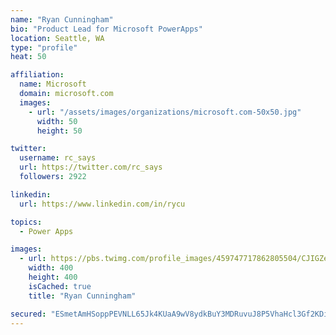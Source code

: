 ```yaml
---
name: "Ryan Cunningham"
bio: "Product Lead for Microsoft PowerApps"
location: Seattle, WA
type: "profile"
heat: 50

affiliation:
  name: Microsoft
  domain: microsoft.com
  images:
    - url: "/assets/images/organizations/microsoft.com-50x50.jpg"
      width: 50
      height: 50

twitter:
  username: rc_says
  url: https://twitter.com/rc_says
  followers: 2922

linkedin:
  url: https://www.linkedin.com/in/rycu

topics:
  - Power Apps

images:
  - url: https://pbs.twimg.com/profile_images/459747717862805504/CJIGZejd_400x400.png
    width: 400
    height: 400
    isCached: true
    title: "Ryan Cunningham"

secured: "ESmetAmHSoppPEVNLL65Jk4KUaA9wV8ydkBuY3MDRuvuJ8P5VhaHcl3Gf2KDio/YHLX8kCrjodNyOgJ3mVjX1aOU1CUPclq8nYjCkiBrU5+fq80gSRjn9Z/GsNhboka7FHR+KyY1EQKHO3zfcn+gPHJknFJoLKdW3FgasOn//ZUWWC/lz1LzlqNqLUdRS3QFJC1bfzbSwP4Eh+1tbAT0TUL1hnhIV0Ys2sqhq+rBM+pDjqt5jamnd95MExICaVIVJHqZRecjqEExiCvSmXVVC2/cudFiSnh8tNO4kHcrx+EtRGbFlXEc20iRkHmer5nhNrm0TG4mKazANSkghisLuTnbG2deBvrPiMP+HpIuO6PU+9HVsE6230GAISTEweIcN1C04RCW4g6ku5MjOEv4L4rYGlGexbDz7JtvpU+rwZw=;SeUsPjFsp/LGVA7S9A1dlg=="
---
```


